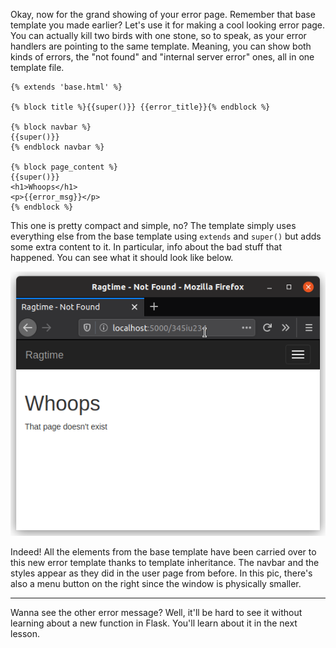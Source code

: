 Okay, now for the grand showing of your error page. Remember that base template you made earlier? Let's use it for making a cool looking error page. You can actually kill two birds with one stone, so to speak, as your error handlers are pointing to the same template. Meaning, you can show both kinds of errors, the "not found" and "internal server error" ones, all in one template file.

```jinja2
{% extends 'base.html' %}

{% block title %}{{super()}} {{error_title}}{% endblock %}

{% block navbar %}
{{super()}}
{% endblock navbar %}

{% block page_content %}
{{super()}}
<h1>Whoops</h1>
<p>{{error_msg}}</p>
{% endblock %}
```

This one is pretty compact and simple, no? The template simply uses everything else from the base template using `extends` and `super()` but adds some extra content to it. In particular, info about the bad stuff that happened. You can see what it should look like below.

![Error page](../images/not_found.png)

Indeed! All the elements from the base template have been carried over to this new error template thanks to template inheritance. The navbar and the styles appear as they did in the user page from before. In this pic, there's also a menu button on the right since the window is physically smaller.

___

Wanna see the other error message? Well, it'll be hard to see it without learning about a new function in Flask. You'll learn about it in the next lesson.
